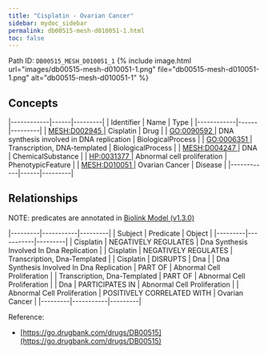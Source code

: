 ```yaml
---
title: "Cisplatin - Ovarian Cancer"
sidebar: mydoc_sidebar
permalink: db00515-mesh-d010051-1.html
toc: false 
---
```



Path ID: `DB00515_MESH_D010051_1`
{% include image.html url="images/db00515-mesh-d010051-1.png" file="db00515-mesh-d010051-1.png" alt="db00515-mesh-d010051-1" %}

## Concepts

|------------|------|---------|
| Identifier | Name | Type    |
|------------|------|---------|
| <a href="https://identifiers.org/MESH:D002945">MESH:D002945 </a> | Cisplatin | Drug |
| <a href="https://identifiers.org/GO:0090592">GO:0090592 </a> | DNA synthesis involved in DNA replication | BiologicalProcess |
| <a href="https://identifiers.org/GO:0006351">GO:0006351 </a> | Transcription, DNA-templated | BiologicalProcess |
| <a href="https://identifiers.org/MESH:D004247">MESH:D004247 </a> | DNA | ChemicalSubstance |
| <a href="https://identifiers.org/HP:0031377">HP:0031377 </a> | Abnormal cell proliferation | PhenotypicFeature |
| <a href="https://identifiers.org/MESH:D010051">MESH:D010051 </a> | Ovarian Cancer | Disease |
|------------|------|---------|

## Relationships


NOTE: predicates are annotated in <a href="https://github.com/biolink/biolink-model/releases/tag/v1.3.0">Biolink Model (v1.3.0)</a>

|---------|-----------|---------|
| Subject | Predicate | Object  |
|---------|-----------|---------|
| Cisplatin | NEGATIVELY REGULATES | Dna Synthesis Involved In Dna Replication |
| Cisplatin | NEGATIVELY REGULATES | Transcription, Dna-Templated |
| Cisplatin | DISRUPTS | Dna |
| Dna Synthesis Involved In Dna Replication | PART OF | Abnormal Cell Proliferation |
| Transcription, Dna-Templated | PART OF | Abnormal Cell Proliferation |
| Dna | PARTICIPATES IN | Abnormal Cell Proliferation |
| Abnormal Cell Proliferation | POSITIVELY CORRELATED WITH | Ovarian Cancer |
|---------|-----------|---------|

Reference: 
  - [https://go.drugbank.com/drugs/DB00515](https://go.drugbank.com/drugs/DB00515)
